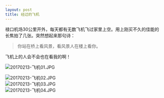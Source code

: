 ```yaml
---
layout: post
title: 经过的飞机
---
```


禄口机场30公里开外，每天都有无数飞机飞过家里上空。用上刚买不久的佳能的长焦拍了几张。突然想起来那句诗：

>  你站在桥上看风景，看风景人在楼上看你。

飞机上的人会不会也在看我的啊！

![20170213-飞机01.JPG](http://7xqrll.com1.z0.glb.clouddn.com/20170213-%E9%A3%9E%E6%9C%BA01.JPG)  

<!--more-->

![20170213-飞机02.JPG](http://7xqrll.com1.z0.glb.clouddn.com/20170213-%E9%A3%9E%E6%9C%BA02.JPG)  
![20170213-飞机03.JPG](http://7xqrll.com1.z0.glb.clouddn.com/20170213-%E9%A3%9E%E6%9C%BA03.JPG)  
![20170213-飞机04.JPG](http://7xqrll.com1.z0.glb.clouddn.com/20170213-%E9%A3%9E%E6%9C%BA04.JPG)
